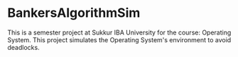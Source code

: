 # BankersAlgorithmSim
This is a semester project at Sukkur IBA University for the course: Operating System. This project simulates the Operating System's environment to avoid deadlocks.
